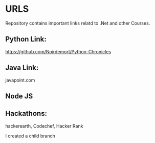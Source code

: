 # URLS
Repository contains important links relatd to .Net and other Courses.

Python Link:
-------------
https://github.com/Noirdemort/Python-Chronicles

Java Link:
-------------
javapoint.com

Node JS
-------


Hackathons:
-----------
hackerearth, Codechef, Hacker Rank


I created a child branch

